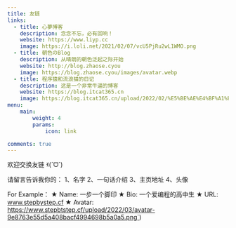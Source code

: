 ```yaml
---
title: 友链
links:
  - title: 心夢博客
    description: 念念不忘，必有回响！
    website: https://www.liyp.cc
    image: https://i.loli.net/2021/02/07/vcU5PjRu2wL1WMO.png
  - title: 朝色のBlog
    description: 从晴朗的朝色泛起之际开始
    website: http://blog.zhaose.cyou
    image: https://blog.zhaose.cyou/images/avatar.webp
  - title: 程序猿和流浪猫的日记
    description: 这是一个非常牛逼的博客
    website: https://blog.itcat365.cn
    image: https://blog.itcat365.cn/upload/2022/02/%E5%BE%AE%E4%BF%A1%E5%9B%BE%E7%89%87_202112080943142-6abd714cda954b36a76f243355053d3c.jpg
menu:
    main: 
        weight: 4
        params:
            icon: link

comments: true
---
```


欢迎交换友链 ꉂ(ˊᗜ`)

请留言告诉我你的：
1、名字
2、一句话介绍
3、主页地址
4、头像

For Example：
★ Name: 一步一个脚印
★ Bio: 一个爱编程的高中生
★ URL: www.stepbystep.cf
★ Avatar: https://www.stepbtstep.cf/upload/2022/03/avatar-9e8763e55d5a408bacf4994698b5a0a5.png`)
